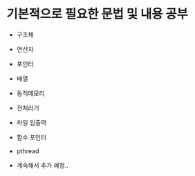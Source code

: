 # 기본적으로 필요한 문법 및 내용 공부

- 구조체
- 연산자
- 포인터
- 배열
- 동적메모리
- 전처리기
- 파일 입출력
- 함수 포인터
- pthread

- 계속해서 추가 예정..